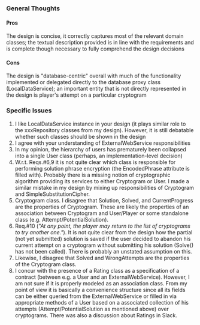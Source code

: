 ### General Thoughts
#### Pros

The design is concise, it correctly captures most of the relevant domain classes; the textual description provided is in line with the requirements and is complete though necessary to fully comprehend the design decisions
 
#### Cons

The design is "database-centric" overall with much of the functionality implemented or delegated directly to the database proxy class (LocalDataService); an important entity that is not directly represented in the design is player's attempt on a particular cryptogram

### Specific Issues
1.  I like LocalDataService instance in your design (it plays similar role to the xxxRepository classes from my design). However, it is still debatable whether such classes should be shown in the design
1.  I agree with your understanding of ExternalWebService responsibilities
1.  In my opinion, the hierarchy of users has prematurely been collapsed into a single User class (perhaps, an implementation-level decision)
1.  W.r.t. Reqs.#6,9 it is not quite clear which class is responsible for performing solution phrase encryption (the EncodedPhrase attribute is filled with). Probably there is a missing notion of cryptographic algorithm providing its services to either Cryptogram or User. I made a similar mistake in my design by mixing up responsibilities of Cryptogram and SimpleSubstitutionCipher.
1.  Cryptogram class. I disagree that Solution, Solved, and CurrentProgress are the properties of Cryptogram. These are likely the properties of an association between Cryptogram and User/Player or some standalone class (e.g. Attempt/PotentialSolution).
1.  Req.#10 (_"At any point, the player may return to the list of cryptograms to try another one."_). It is not quite clear from the design how the partial (not yet submitted)  solution is saved if the user decided to abandon his current attempt on a cryptogram without submitting his solution (Solve() has not been called). There is probably an unstated assumption on this.
1.  Likewise, I disagree that Solved and WrongAttempts are the properties of the Cryptogram class.
1.  I concur with the presence of a Rating class as a specification of a contract (between e.g. a User and an ExternalWebService). However, I am not sure if it is properly modeled as an association class. From my point of view it is basically a convenience structure since all its fields can be either queried from the ExternalWebService or filled in via appropriate methods of a User based on a associated collection of his attempts (Attempt/PotentialSolution as mentioned above) over cryptograms. There was also a discussion about Ratings in Slack.
